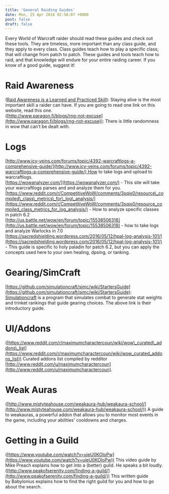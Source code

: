 ```yaml
---
title: 'General Raiding Guides'
date: Mon, 25 Apr 2016 02:56:07 +0000
post: false
draft: false
---
```


Every World of Warcraft raider should read these guides and check out these tools. They are timeless, more important than any class guide, and they apply to every class. Class guides teach how to play a specific class; that will change from patch to patch. These guides and tools teach how to raid, and that knowledge will endure for your entire raiding career. If you know of a good guide, suggest it!

Raid Awareness
==============

([Raid Awareness is a Learned and Practiced Skill](https://web.archive.org/web/20190805085507/http://iam.yellingontheinternet.com/2014/01/29/raid-awareness-is-a-learned-and-practiced-skill/)): Staying alive is the most important skill a raider can have. If you are going to read one link on this website, read this one.  
([http://www.paragon.fi/blogs/rng-not-excuse](http://www.paragon.fi/blogs/rng-not-excuse)): There is little randomness in wow that can’t be dealt with.

Logs
====

[http://www.icy-veins.com/forums/topic/4392-warcraftlogs-a-comprehensive-guide/](http://www.icy-veins.com/forums/topic/4392-warcraftlogs-a-comprehensive-guide/) How to take logs and upload to warcraftlogs.  
[https://wowanalyzer.com/](https://wowanalyzer.com/) - This site will take your warcraftlogs parses and and analyze them for you.  
[https://www.reddit.com/r/CompetitiveWoW/comments/3sqix0/resource\_compiled\_class\_metrics\_for\_log\_analysis/](https://www.reddit.com/r/CompetitiveWoW/comments/3sqix0/resource_compiled_class_metrics_for_log_analysis/) - How to analyze specific classes in patch 6.2  
[http://us.battle.net/wow/en/forum/topic/15538506318](http://us.battle.net/wow/en/forum/topic/15538506318) - how to take logs and analyze Warlocks in 7.0  
[https://sacredshielding.wordpress.com/2016/05/12/hpal-log-analysis-101/](https://sacredshielding.wordpress.com/2016/05/12/hpal-log-analysis-101/) - This guide is specific to holy paladin for patch 6.2, but you can apply the concepts used here to your own healing, dpsing, or tanking.

Gearing/SimCraft
================

[https://github.com/simulationcraft/simc/wiki/StartersGuide](https://github.com/simulationcraft/simc/wiki/StartersGuide): [Simulationcraft](http://simulationcraft.org/) is a program that simulates combat to generate stat weights and trinket rankings that guide gearing choices. The above link is their introductory guide.

UI/Addons
=========

([https://www.reddit.com/r/maximumcharactercoun/wiki/wow\_curated\_addons\_list](https://www.reddit.com/r/maximumcharactercoun/wiki/wow_curated_addons_list)) Curated addons list compiled by redditor [http://www.reddit.com/u/maximumcharactercoun](http://www.reddit.com/u/maximumcharactercoun).

Weak Auras
==========

([http://www.mistyteahouse.com/weakaura-hub/weakaura-school/](http://www.mistyteahouse.com/weakaura-hub/weakaura-school/)) A guide to weakauras, a powerful addon that allows you to monitor most events in the game, including your abilities' cooldowns and charges.

Getting in a Guild
==================

([https://www.youtube.com/watch?v=uieU0KOIoPw](https://www.youtube.com/watch?v=uieU0KOIoPw)) This video guide by Mike Preach explains how to get into a (better) guild. He speaks a bit loudly.  
([http://www.peakofserenity.com/finding-a-guild/](http://www.peakofserenity.com/finding-a-guild/)) This written guide by Babylonius explains how to find the right guild for you and how to go about the search.